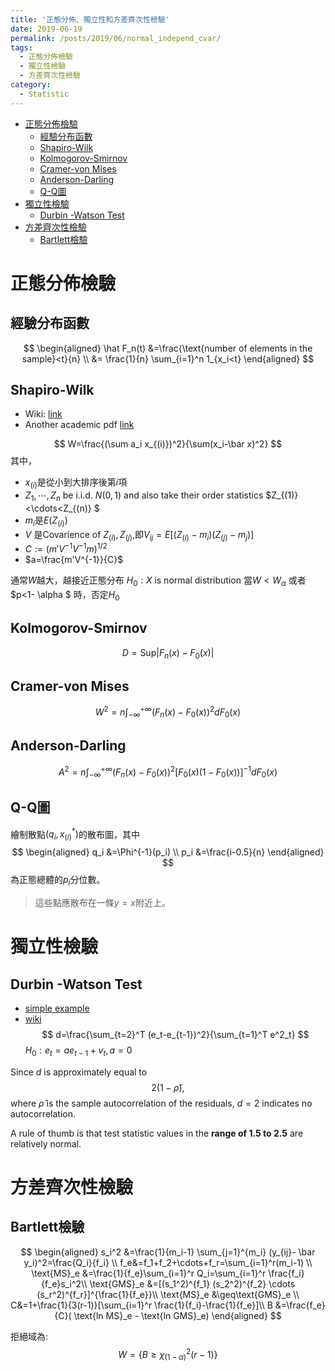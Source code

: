 ```yaml
---
title: '正態分佈、獨立性和方差齊次性檢驗'
date: 2019-06-19
permalink: /posts/2019/06/normal_independ_cvar/
tags:
  - 正態分佈檢驗
  - 獨立性檢驗
  - 方差齊次性檢驗
category:
  - Statistic
---
```


- [正態分佈檢驗](#%e6%ad%a3%e6%85%8b%e5%88%86%e4%bd%88%e6%aa%a2%e9%a9%97)
  - [經驗分布函數](#%e7%b6%93%e9%a9%97%e5%88%86%e5%b8%83%e5%87%bd%e6%95%b8)
  - [Shapiro-Wilk](#shapiro-wilk)
  - [Kolmogorov-Smirnov](#kolmogorov-smirnov)
  - [Cramer-von Mises](#cramer-von-mises)
  - [Anderson-Darling](#anderson-darling)
  - [Q-Q圖](#q-q%e5%9c%96)
- [獨立性檢驗](#%e7%8d%a8%e7%ab%8b%e6%80%a7%e6%aa%a2%e9%a9%97)
  - [Durbin -Watson Test](#durbin--watson-test)
- [方差齊次性檢驗](#%e6%96%b9%e5%b7%ae%e9%bd%8a%e6%ac%a1%e6%80%a7%e6%aa%a2%e9%a9%97)
  - [Bartlett檢驗](#bartlett%e6%aa%a2%e9%a9%97)
# 正態分佈檢驗

## 經驗分布函數

$$
\begin{aligned}
\hat F_n(t) &=\frac{\text{number of elements in the sample}<t}{n} \\
&= \frac{1}{n} \sum_{i=1}^n 1_{x_i<t}
\end{aligned}
$$

## Shapiro-Wilk
- Wiki: [link](https://en.wikipedia.org/wiki/Shapiro%E2%80%93Wilk_test)
- Another academic pdf [link](https://math.mit.edu/~rmd/465/shapiro.pdf)

$$
W=\frac{(\sum a_i x_{(i)})^2}{\sum(x_i-\bar x)^2}
$$
其中，
- $x_{(i)}$是從小到大排序後第$i$項
-  ${Z_1, \cdots, Z_n}$ be i.i.d. $N(0, 1)$ and also take their order statistics $Z_{(1)}<\cdots<Z_{(n)} $
- $m_i$是$E(Z_{(i)})$
- $V$ 是Covarience of $Z_{(i)},Z_{(j)}$,即$V_{ij} = E[(Z_{(i)} −m_i)(Z_{(j)} − m_j )]$
-  $C := (m'V^{−1}V^{−1}m)^{1/2}$
- $a=\frac{m'V^{-1}}{C}$

通常$W$越大，越接近正態分布
$H_0: X \text{ is normal distribution}$
當$W<W_\alpha$ 或者 $p<1- \alpha $ 時，否定$H_0$
## Kolmogorov-Smirnov

$$
D=\text{Sup}| F_n(x)-F_0(x)|
$$

## Cramer-von Mises
$$
W^2=n \int_{-\infty}^{+\infty}(F_n(x)-F_0(x))^2dF_0(x)
$$
## Anderson-Darling

$$
A^2=n \int_{-\infty}^{+\infty}(F_n(x)-F_0(x))^2[F_0(x)(1-F_0(x))]^{-1}dF_0(x)
$$

## Q-Q圖
繪制散點$(q_i,x^*_{(i)})$的散布圖，其中
$$
\begin{aligned}
q_i &=\Phi^{-1}(p_i) \\
p_i &=\frac{i-0.5}{n}
\end{aligned}
$$
為正態總體的$p_i$分位數。
> 這些點應散布在一條$y=x$附近上。


# 獨立性檢驗
## Durbin -Watson Test
- [simple example](https://www.investopedia.com/terms/d/durbin-watson-statistic.asp)
- [wiki]()
$$
d=\frac{\sum_{t=2}^T (e_t-e_{t-1})^2}{\sum_{t=1}^T e^2_t}
$$
$H_0  :e_t= ae_{t-1}+v_t, a=0$ 

Since $d$ is approximately equal to $$2(1 −  {{\hat {\rho }}}),$$ where ${ {\hat {\rho }}}$  is the sample autocorrelation of the residuals, $d = 2$ indicates no autocorrelation.

A rule of thumb is that test statistic values in the **range of 1.5 to 2.5** are relatively normal.

# 方差齊次性檢驗
## Bartlett檢驗
$$
\begin{aligned}
s_i^2 &=\frac{1}{m_i-1} \sum_{j=1}^{m_i} (y_{ij}- \bar y_i)^2=\frac{Q_i}{f_i} \\
f_e&=f_1+f_2+\cdots+f_r=\sum_{i=1}^r(m_i-1) \\
\text{MS}_e &=\frac{1}{f_e}\sum_{i=1}^r Q_i=\sum_{i=1}^r \frac{f_i}{f_e}s_i^2\\
\text{GMS}_e &=[(s_1^2)^{f_1} (s_2^2)^{f_2} \cdots (s_r^2)^{f_r}]^{\frac{1}{f_e}}\\
\text{MS}_e &\geq\text{GMS}_e \\
C&=1+\frac{1}{3(r-1)}[\sum_{i=1}^r \frac{1}{f_i}-\frac{1}{f_e}]\\
B &=\frac{f_e}{C}( \text{ln MS}_e - \text{ln GMS}_e)
\end{aligned}
$$

拒絕域為: $$W=\{B \geq \chi_{(1-\alpha)}^2(r-1)\}$$